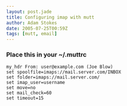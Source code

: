 ```yaml
---
layout: post.jade
title: Configuring imap with mutt
author: Adam Stokes
date: 2005-07-25T00:59Z
tags: [mutt, email]
---
```


### Place this in your ~/.muttrc

```
my_hdr From: user@example.com (Joe Blow)
set spoolfile=imaps://mail.server.com/INBOX
set folder=imaps://mail.server.com/
set imap_user=username
set move=no
set mail_check=60
set timeout=15
```
